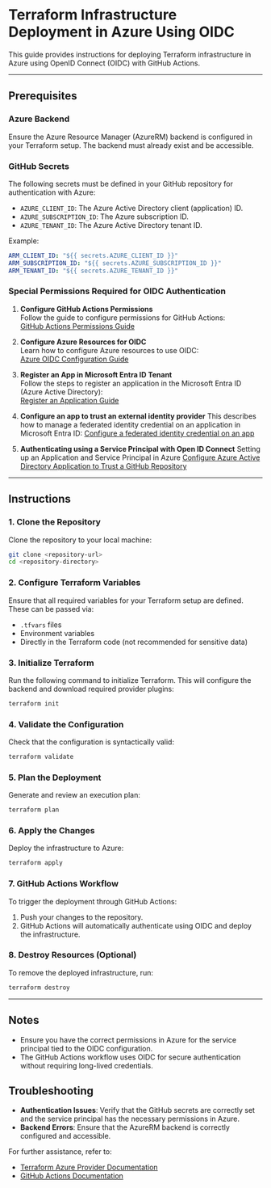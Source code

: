# Terraform Infrastructure Deployment in Azure Using OIDC

This guide provides instructions for deploying Terraform infrastructure in Azure using OpenID Connect (OIDC) with GitHub Actions.

---

## Prerequisites

### Azure Backend
Ensure the Azure Resource Manager (AzureRM) backend is configured in your Terraform setup. The backend must already exist and be accessible.

### GitHub Secrets
The following secrets must be defined in your GitHub repository for authentication with Azure:
- `AZURE_CLIENT_ID`: The Azure Active Directory client (application) ID.
- `AZURE_SUBSCRIPTION_ID`: The Azure subscription ID.
- `AZURE_TENANT_ID`: The Azure Active Directory tenant ID.

Example:
```yaml
ARM_CLIENT_ID: "${{ secrets.AZURE_CLIENT_ID }}"
ARM_SUBSCRIPTION_ID: "${{ secrets.AZURE_SUBSCRIPTION_ID }}"
ARM_TENANT_ID: "${{ secrets.AZURE_TENANT_ID }}"
```

### Special Permissions Required for OIDC Authentication

1. **Configure GitHub Actions Permissions**  
   Follow the guide to configure permissions for GitHub Actions:  
   [GitHub Actions Permissions Guide](https://docs.github.com/en/actions/security-for-github-actions/security-hardening-your-deployments/about-security-hardening-with-openid-connect#adding-permissions-settings)

2. **Configure Azure Resources for OIDC**  
   Learn how to configure Azure resources to use OIDC:  
   [Azure OIDC Configuration Guide](https://learn.microsoft.com/en-us/azure/developer/github/connect-from-azure-openid-connect#prerequisites)

3. **Register an App in Microsoft Entra ID Tenant**  
   Follow the steps to register an application in the Microsoft Entra ID (Azure Active Directory):  
   [Register an Application Guide](https://learn.microsoft.com/en-us/entra/identity-platform/howto-create-service-principal-portal#prerequisites)

4. **Configure an app to trust an external identity provider**
    This describes how to manage a federated identity credential on an application in Microsoft Entra ID:
    [Configure a federated identity credential on an app](https://learn.microsoft.com/en-us/entra/workload-id/workload-identity-federation-create-trust?/pivots=identity-wif-apps-methods-azp#configure-a-federated-identity-credential-on-an-app)

5. **Authenticating using a Service Principal with Open ID Connect**
    Setting up an Application and Service Principal in Azure
    [Configure Azure Active Directory Application to Trust a GitHub Repository](https://registry.terraform.io/providers/hashicorp/azurerm/latest/docs/guides/service_principal_oidc)
		
---

## Instructions

### 1. Clone the Repository
Clone the repository to your local machine:
```bash
git clone <repository-url>
cd <repository-directory>
```

### 2. Configure Terraform Variables
Ensure that all required variables for your Terraform setup are defined. These can be passed via:
- `.tfvars` files
- Environment variables
- Directly in the Terraform code (not recommended for sensitive data)

### 3. Initialize Terraform
Run the following command to initialize Terraform. This will configure the backend and download required provider plugins:
```bash
terraform init
```

### 4. Validate the Configuration
Check that the configuration is syntactically valid:
```bash
terraform validate
```

### 5. Plan the Deployment
Generate and review an execution plan:
```bash
terraform plan
```

### 6. Apply the Changes
Deploy the infrastructure to Azure:
```bash
terraform apply
```

### 7. GitHub Actions Workflow
To trigger the deployment through GitHub Actions:
1. Push your changes to the repository.
2. GitHub Actions will automatically authenticate using OIDC and deploy the infrastructure.

### 8. Destroy Resources (Optional)
To remove the deployed infrastructure, run:
```bash
terraform destroy
```

---

## Notes

- Ensure you have the correct permissions in Azure for the service principal tied to the OIDC configuration.
- The GitHub Actions workflow uses OIDC for secure authentication without requiring long-lived credentials.

## Troubleshooting

- **Authentication Issues**: Verify that the GitHub secrets are correctly set and the service principal has the necessary permissions in Azure.
- **Backend Errors**: Ensure that the AzureRM backend is correctly configured and accessible.

For further assistance, refer to:
- [Terraform Azure Provider Documentation](https://registry.terraform.io/providers/hashicorp/azurerm/latest/docs)
- [GitHub Actions Documentation](https://docs.github.com/en/actions)

